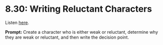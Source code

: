 # 8.30: Writing Reluctant Characters 

Listen [here](http://www.writingexcuses.com/2013/07/28/writing-excuses-8-30-writing-reluctant-characters/). 

**Prompt:** Create a character who is either weak or reluctant, determine why they are weak or reluctant, and then write the decision point.
